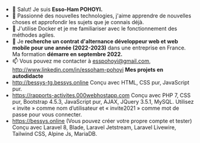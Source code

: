 - 👋 Salut! Je suis **Esso-Ham POHOYI.**
- 👀 Passionné des nouvelles technologies, j'aime apprendre de nouvelles choses et approfondir les sujets que je connais déjà.
- 🌱 J'utilise Docker et je me familiariser avec le fonctionnement des méthodes agiles.
- 💞️ Je **recherche un contrat d'alternance développeur web et web mobile pour une année (2022-2023)** dans une entreprise en France. Ma formation **démarre en septembre 2022.**
- 📫 Vous pouvez me contacter à esspohoyi@gmail.com, http://www.linkedin.com/in/essoham-pohoyi
**Mes projets en autodidacte**
- http://bessys-tg.bessys.online
  Conçu avec HTML, CSS pur, JavaScript pur.
- https://rapports-activites.000webhostapp.com
  Conçu avec PHP 7, CSS pur, Bootstrap 4.5.3, JavaScript pur, AJAX, JQuery 3.5.1, MySQL. Utilisez « invite » comme nom d’utilisateur et « invite2021 » comme mot de passe pour vous connecter.
- https://bessys.online (Vous pouvez créer votre propre compte et tester)
Conçu avec Laravel 8, Blade, Laravel Jetstream, Laravel Livewire, Tailwind CSS, Alpine Js, MariaDB.

<!---
Esso-Ham/Esso-Ham is a ✨ special ✨ repository because its `README.md` (this file) appears on your GitHub profile.
You can click the Preview link to take a look at your changes.
--->
